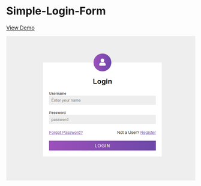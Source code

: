 # Simple-Login-Form

[View Demo](https://github.com/Nishita-Bhagat/Simple-Login-Form/blob/main/Login_form.png)

![Preview for Simple Login Form](./Login_form.png)
